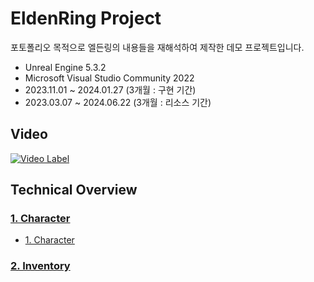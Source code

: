 EldenRing Project
===============================
포토폴리오 목적으로 엘든링의 내용들을 재해석하여 제작한 데모 프로젝트입니다. 

* Unreal Engine 5.3.2
* Microsoft Visual Studio Community 2022
* 2023.11.01 ~ 2024.01.27 (3개월 : 구현 기간)
* 2023.03.07 ~ 2024.06.22 (3개월 : 리소스 기간)

Video
----------
[![Video Label](http://img.youtube.com/vi/ZO0a9uATi-o/0.jpg)](https://youtu.be/ZO0a9uATi-o)

Technical Overview
------------------

### [1. Character](https://github.com/yolong1020/EldenRing/blob/main/Overviews/Character/Character.md)
- [1. Character](https://github.com/yolong1020/EldenRing/blob/main/Overviews/Character/Character.md)
### [2. Inventory](https://github.com/yolong1020/EldenRing/blob/main/Overviews/Character/Character.md)
